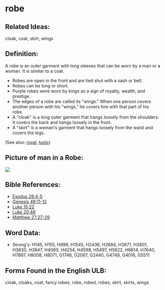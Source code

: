 # robe

## Related Ideas:

cloak, coat, skirt, wings

## Definition:

A robe is an outer garment with long sleeves that can be worn by a man or a woman. It is similar to a coat.

* Robes are open in the front and are tied shut with a sash or belt.
* Robes can be long or short.
* Purple robes were worn by kings as a sign of royalty, wealth, and prestige.
* The edges of a robe are called its "wings." When one person covers another person with his "wings," he covers him with that part of his robe.
* A "cloak" is a long outer garment that hangs loosely from the shoulders. It covers the back and hangs loosely in the front.
* A "skirt" is a woman's garment that hangs loosely from the waist and covers the legs.


(See also: [royal](../other/royal.md), [tunic](../other/tunic.md))

## Picture of man in a Robe:

<a href="https://content.bibletranslationtools.org/WycliffeAssociates/en_tw/raw/branch/master/PNGs/r/Robe.png"><img src="https://content.bibletranslationtools.org/WycliffeAssociates/en_tw/raw/branch/master/PNGs/r/Robe.png" ></a>

## Bible References:

* [Exodus 28:4-5](rc://en/tn/help/exo/28/04)
* [Genesis 49:11-12](rc://en/tn/help/gen/49/11)
* [Luke 15:22](rc://en/tn/help/luk/15/22)
* [Luke 20:46](rc://en/tn/help/luk/20/46)
* [Matthew 27:27-29](rc://en/tn/help/mat/27/27)

## Word Data:

* Strong's: H145, H155, H899, H1545, H2436, H2684, H3671, H3801, H3830, H3847, H4060, H4254, H4598, H5497, H5622, H6614, H7640, H7897, H8008, H8071, G1746, G2067, G2440, G4749, G4016, G5511

## Forms Found in the English ULB:

cloak, cloaks, coat, fancy robes, robe, robed, robes, skirt, skirts, wings


